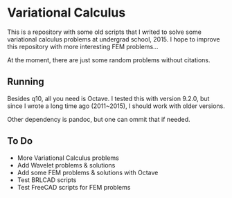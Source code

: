 # Variational Calculus

This is a repository with some old scripts that I writed to solve some variational calculus problems
at undergrad school, 2015. I hope to improve this repository with more interesting FEM problems...

At the moment, there are just some random problems without citations.

## Running

Besides q10, all you need is Octave. I tested this with version 9.2.0, but since I wrote a long time ago
(2011~2015), I should work with older versions.

Other dependency is pandoc, but one can ommit that if needed.

## To Do

- More Variational Calculus problems
- Add Wavelet problems & solutions
- Add some FEM problems & solutions with Octave
- Test BRLCAD scripts
- Test FreeCAD scripts for FEM problems
